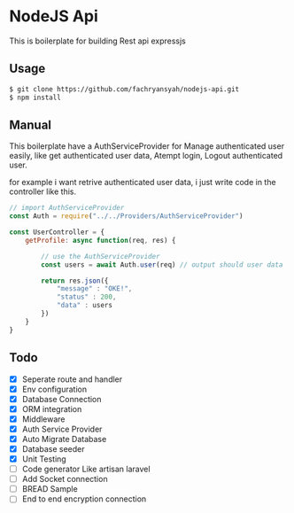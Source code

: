 # NodeJS Api
This is boilerplate for building Rest api expressjs

## Usage
``` bash
$ git clone https://github.com/fachryansyah/nodejs-api.git
$ npm install
```

## Manual
This boilerplate have a AuthServiceProvider for Manage authenticated user easily, like get authenticated user data, Atempt login, Logout authenticated user.

for example i want retrive authenticated user data, i just write code in the controller like this.
``` JavaScript
// import AuthServiceProvider
const Auth = require("../../Providers/AuthServiceProvider")

const UserController = {
    getProfile: async function(req, res) {

        // use the AuthServiceProvider
        const users = await Auth.user(req) // output should user data

        return res.json({
            "message" : "OKE!",
            "status" : 200,
            "data" : users
        })
    }
}
```

## Todo
- [x] Seperate route and handler
- [x] Env configuration
- [x] Database Connection
- [x] ORM integration
- [x] Middleware
- [x] Auth Service Provider
- [x] Auto Migrate Database
- [x] Database seeder
- [x] Unit Testing
- [ ] Code generator Like artisan laravel
- [ ] Add Socket connection
- [ ] BREAD Sample
- [ ] End to end encryption connection
